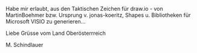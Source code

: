 Habe mir erlaubt, aus den Taktischen Zeichen für draw.io - von MartinBoehmer bzw. Ursprung v. jonas-koeritz, Shapes u. Bibliotheken für Microsoft VISIO zu generieren...

Liebe Grüsse vom Land Oberösterrreich

M. Schindlauer
